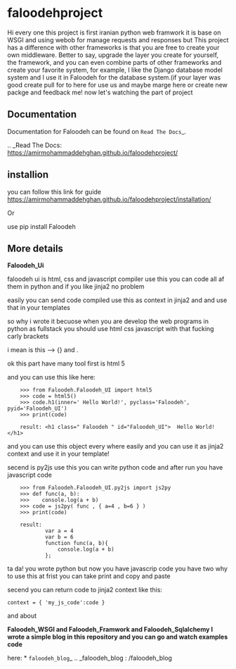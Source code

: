 

# faloodehproject
Hi every one this project is first iranian python web framwork it is base on WSGI and using webob for manage requests and responses
but This project has a difference with other frameworks is that you are free to create your own middleware. Better to say, upgrade the
layer you create for yourself, the framework, and you can even combine parts of other frameworks and create your favorite system, for 
example, I like the Django database model system and I use it in Faloodeh for the database system.(if your layer was good create pull for to here
for use us and maybe marge here or create new packge and feedback me!
now let's watching the part of project

Documentation
-------------

Documentation for Faloodeh can be found on `Read The Docs`_.

.. _Read The Docs: https://amirmohammaddehghan.github.io/faloodehproject/


## installion

you can follow this link for  guide https://amirmohammaddehghan.github.io/faloodehproject/installation/

Or

  use pip install Faloodeh

## More details

**Faloodeh_Ui**

faloodeh ui is html, css and javascript compiler use this you can code all af them in python and if you like jinja2 no problem

easily you can send code compiled use this as context in jinja2 and and use that in your templates 

so why i wrote it becuose when you are develop the web programs in python as fullstack you should use html css javascript with that fucking carly brackets

i mean is this --> {} and <tag> </tag>.

ok this part have many tool first is html 5

and you can use this like here:
    
        >>> from Faloodeh.Faloodeh_UI import html5
        >>> code = html5()
        >>> code.h1(inner=' Hello World!', pyclass='Faloodeh', pyid='Faloodeh_UI')
        >>> print(code)
  
        result: <h1 class=" Faloodeh " id="Faloodeh_UI">  Hello World!</h1>
        
and you can use this object every where easily and you can use it as jinja2 context and use it in your template!

secend is py2js use this you can write python code and after run you have javascript code 

        >>> from Faloodeh.Faloodeh_UI.py2js import js2py
        >>> def func(a, b):
        >>>    console.log(a + b)
        >>> code = js2py( func , { a=4 , b=6 } )
        >>> print(code)
  
        result: 
                var a = 4
                var b = 6
                function func(a, b){
                    console.log(a + b)
                };

ta da! you wrote python but now you have javascrip code you have two why to use this at frist you can take print and copy and paste 

secend you can return code to jinja2 context like this:

    context = { 'my_js_code':code }

and about 

**Faloodeh_WSGI and Faloodeh_Framwork and Faloodeh_Sqlalchemy I wrote a simple blog in this repository and you can go and watch examples
code**

here: * `faloodeh_blog`_
.. _faloodeh_blog : /faloodeh_blog
